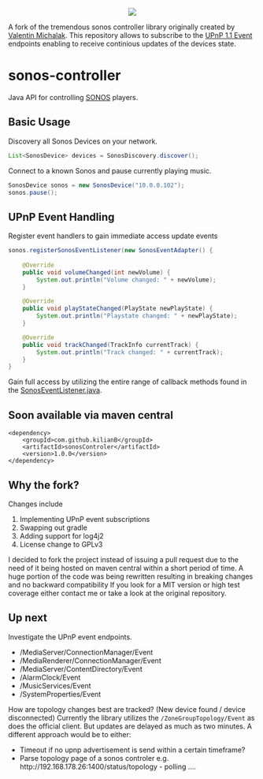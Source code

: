 
<p align= "center">
<img src ="http://blog.vmichalak.com/wp-content/uploads/2017/01/SONOS_controller_header.png" />
</p>
A fork of the tremendous sonos controller library originally created by <a href="https://github.com/vmichalak/sonos-controller">Valentin Michalak</a>. This repository allows to subscribe to the <a href="http://upnp.org/specs/arch/UPnP-arch-DeviceArchitecture-v1.1.pdf">UPnP 1.1 Event</a> endpoints enabling to receive continious updates of the devices state.

# sonos-controller
Java API for controlling [SONOS](http://www.sonos.com/) players.

## Basic Usage

Discovery all Sonos Devices on your network.

```java
List<SonosDevice> devices = SonosDiscovery.discover();
```

Connect to a known Sonos and pause currently playing music.

```java
SonosDevice sonos = new SonosDevice("10.0.0.102");
sonos.pause();
```

## UPnP Event Handling

Register event handlers to gain immediate access update events

```java
sonos.registerSonosEventListener(new SonosEventAdapter() {
	
	@Override
	public void volumeChanged(int newVolume) {
		System.out.println("Volume changed: " + newVolume);
	}

	@Override
	public void playStateChanged(PlayState newPlayState) {
		System.out.println("Playstate changed: " + newPlayState);
	}

	@Override
	public void trackChanged(TrackInfo currentTrack) {
		System.out.println("Track changed: " + currentTrack);
	}
}
```

Gain full access by utilizing the entire range of callback methods found in the [SonosEventListener.java](https://github.com/KilianB/Java-Sonos-Controller/blob/master/src/main/java/com/github/kilianB/sonos/listener/SonosEventListener.java).

## Soon available via maven central

```
<dependency>
	<groupId>com.github.kilianB</groupId>
	<artifactId>sonosControler</artifactId>
	<version>1.0.0</version>
</dependency>
```

## Why the fork?

Changes include
<ol>
	<li>Implementing UPnP event subscriptions</li>
	<li>Swapping out gradle</li>
	<li>Adding support for log4j2</li>
	<li>License change to GPLv3</li>
</ol>

I decided to fork the project instead of issuing a pull request due to the need of it being hosted on maven central within a short period of time. A huge portion of the code was being rewritten resulting in breaking changes and no backward compatibility If you look for a MIT version or high test coverage either contact me or take a look at the original repository. 

## Up next

Investigate the UPnP event endpoints.

<ul>
<li>/MediaServer/ConnectionManager/Event</li>
<li>/MediaRenderer/ConnectionManager/Event</li>
<li>/MediaServer/ContentDirectory/Event</li>
<li>/AlarmClock/Event</li>
<li>/MusicServices/Event</li>
<li>/SystemProperties/Event</li>
</ul>


How are topology changes best are tracked? (New device found  / device disconnected)
Currently the library utilizes the `/ZoneGroupTopology/Event` as does the official client.
But updates are delayed as much as two minutes.
A different approach would be to either:

<ul>
	<li>Timeout if no upnp advertisement is send within a certain timeframe?</li>
	<li>Parse topology page of a sonos controler e.g. http://192.168.178.26:1400/status/topology  - polling ....</li>
</ul>
